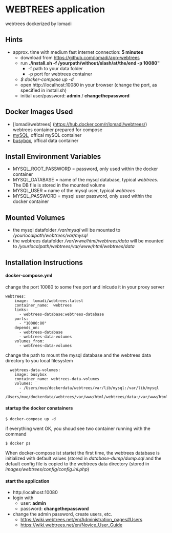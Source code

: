 # WEBTREES application
webtrees dockerized by lomadi
## Hints
* approx. time with medium fast internet connection: **5 minutes**
  * download from https://github.com/lomadi/app-webtrees 
  * run **./install.sh -f /yourpath/without/slash/at/the/end  -p 10080"**
    * -f path to your data folder 
    * -p port for webtrees container
  * _$ docker-compose up -d_ 
  * open http://localhost:10080 in your browser (change the port, as specified in install.sh)
  * initial user/password: **admin** / **changethepassword**

## Docker Images Used
 * [lomadi/webtrees]  (https://hub.docker.com/r/lomadi/webtrees/) webtrees container prepared for compose 
 * [mySQL](https://hub.docker.com/_/mysql/), offical mySQL container
 * [busybox](https://hub.docker.com/_/busybox/), offical data container
 
## Install Environment Variables
  *	MYSQL_ROOT_PASSWORD = password, only used within the docker container
  * MYSQL_DATABASE = name of the mysql database, typical *webtrees*. The DB file is stored in the mounted volume
  * MYSQL_USER = name of the mysql user, typical *webtrees*
  * MYSQL_PASSWORD = mysql user password, only used within the docker container

## Mounted Volumes

* the mysql datafolder _/var/mysql_ will be mounted to _/yourlocalpath/webtrees/var/mysql_ 
* the webtrees datafolder _/var/www/html/webtrees/data_ will be mounted to _/yourlocalpath/webtrees/var/www/html/webtrees/data_ 


## Installation Instructions 

#### docker-compose.yml
change the port 10080 to some free port and inlcude it in your proxy server
```
webtrees:
    image:  lomadi/webtrees:latest
    container_name:  webtrees
    links:
      - webtrees-database:webtrees-database
    ports:
      - "10080:80"
    depends_on:
      - webtrees-database
      - webtrees-data-volumes
    volumes_from: 
      - webtrees-data-volumes
```
change the path to mount the mysql database and the webtrees data directory to you local filesystem
```
  webtrees-data-volumes:
    image: busybox
    container_name: webtrees-data-volumes
    volumes:
      - /Users/mue/dockerdata/webtrees/var/lib/mysql:/var/lib/mysql
      - /Users/mue/dockerdata/webtrees/var/www/html/webtrees/data:/var/www/html/webtrees/data
```
#### startup the docker conatainers 
```
$ docker-compose up -d
```
if everything went OK, you shoud see two container running with the command
```
$ docker ps 
```
When docker-compose ist startet the first time, the webtrees database is initialized with default values (stored in _database-dump/dump.sql_ and the default config file is copied to the webtrees data directory (stored in _images/webtrees/config/config.ini.php_)

#### start the application

* http:/localhost:10080
* login with 
  * user: __admin__
  * password: __changethepassword__
 * change the admin password, create users, etc.
   * https://wiki.webtrees.net/en/Administration_pages#Users
   * https://wiki.webtrees.net/en/Novice_User_Guide
   
